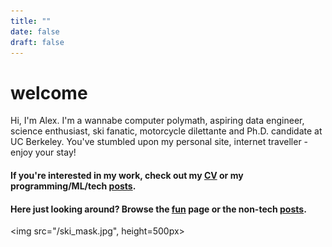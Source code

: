 ```yaml
---
title: ""
date: false
draft: false
---
```


# welcome


Hi, I'm Alex. I'm a wannabe computer polymath, aspiring data engineer, science enthusiast, ski fanatic, motorcycle dilettante and Ph.D. candidate at UC Berkeley. You've stumbled upon my personal site, internet traveller - enjoy your stay!


#### If you're interested in my work, check out my [CV](/cv) or my programming/ML/tech [posts](/posts).

#### Here just looking around? Browse the [fun](/fun) page or the non-tech [posts](/posts).

<img src="/ski_mask.jpg", height=500px></img>
